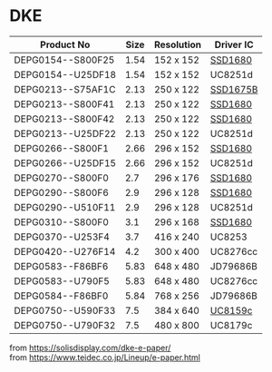 # DKE

| Product No        | Size | Resolution | Driver IC            |
| ----------------- | ---- | ---------- | -------------------- |
| DEPG0154--S800F25 | 1.54 | 152 x 152  | [SSD1680][ssd1680]   |
| DEPG0154--U25DF18 | 1.54 | 152 x 152  | UC8251d              |
| DEPG0213--S75AF1C | 2.13 | 250 x 122  | [SSD1675B][ssd1675b] |
| DEPG0213--S800F41 | 2.13 | 250 x 122  | [SSD1680][ssd1680]   |
| DEPG0213--S800F42 | 2.13 | 250 x 122  | [SSD1680][ssd1680]   |
| DEPG0213--U25DF22 | 2.13 | 250 x 122  | UC8251d              |
| DEPG0266--S800F1  | 2.66 | 296 x 152  | [SSD1680][ssd1680]   |
| DEPG0266--U25DF15 | 2.66 | 296 x 152  | UC8251d              |
| DEPG0270--S800F0  | 2.7  | 296 x 176  | [SSD1680][ssd1680]   |
| DEPG0290--S800F6  | 2.9  | 296 x 128  | [SSD1680][ssd1680]   |
| DEPG0290--U510F11 | 2.9  | 296 x 128  | UC8251d              |
| DEPG0310--S800F0  | 3.1  | 296 x 168  | [SSD1680][ssd1680]   |
| DEPG0370--U253F4  | 3.7  | 416 x 240  | UC8253               |
| DEPG0420--U276F14 | 4.2  | 300 x 400  | UC8276cc             |
| DEPG0583--F86BF6  | 5.83 | 648 x 480  | JD79686B             |
| DEPG0583--U790F5  | 5.83 | 648 x 480  | UC8276cc             |
| DEPG0584--F86BF0  | 5.84 | 768 x 256  | JD79686B             |
| DEPG0750--U590F33 | 7.5  | 384 x 640  | [UC8159c][uc8159c]   |
| DEPG0750--U790F32 | 7.5  | 480 x 800  | UC8179c              |

[ssd1675b]: https://cursedhardware.github.io/epd-driver-ic/SSD1675B.pdf
[ssd1680]: https://cursedhardware.github.io/epd-driver-ic/SSD1680.pdf
[uc8159c]: https://cursedhardware.github.io/epd-driver-ic/UC8159c.pdf

from <https://solisdisplay.com/dke-e-paper/>
<br>from <https://www.teidec.co.jp/Lineup/e-paper.html>
